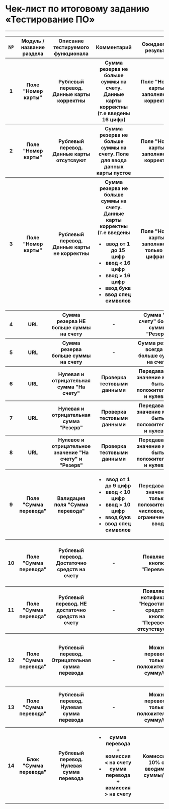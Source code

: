 # Чек-лист по итоговому заданию «Тестирование ПО»
---

<table>
    <tr>
        <th>№</th>
        <th>Модуль / название раздела</th>
        <th>Описание тестируемого функционала</th>
        <th>Комментарий</th>
        <th>Ожидаемый результат</th>
        <th>Фактический результат</th>
        <th>Статус прохождения</th>
    </tr>
    <tr>
        <th>1</th>
        <th>Поле "Номер карты"</th>
        <th>Рублевый перевод. Данные карты корректны</th>
        <th>Сумма резерва не больше суммы на счету. Данные карты корректны (т.е введены 16 цифр)</th>
        <th>Поле "Номер карты" заполняется корректно</th>
        <th>Соответсвует ожидаемому</th>
        <th>done</th>
    </tr>
    <tr>
        <th>2</th>
        <th>Поле "Номер карты"</th>
        <th>Рублевый перевод. Данные карты отсутсвуют</th>
        <th>Сумма резерва не больше суммы на счету. Поле для ввода данных карты пустое</th>
        <th>Поле "Номер карты" заполняется корректно</th>
        <th>Соответсвует ожидаемому</th>
        <th>done</th>
    </tr>
    <tr>
        <th>3</th>
        <th>Поле "Номер карты"</th>
        <th>Рублевый перевод. Данные карты не корректны</th>
        <th>Сумма резерва не больше суммы на счету. Данные карты корректны (т.е введены
            <ul>
                <li>ввод от 1 до 15 цифр</li>
                <li>ввод < 16 цифр</li>
                <li>ввод > 16 цифр</li>
                <li>ввод букв</li>
                <li>ввод спец символов</li>
            </ul>
        </th>
        <th>Поле "Номер карты" заполняется только 16 цифрами</th>
        <th>В поле "Номер карты" можно внести 17 символов</th>
        <th>bag</th>
    </tr>
    <tr>
        <th>4</th>
        <th>URL</th>
        <th>Сумма резерва НЕ больше суммы на счету</th>
        <th>-</th>
        <th>Сумма "На счету" больше суммы "Резерв"</th>
        <th>Соответствует ожидаемому</th>
        <th>done</th>
    </tr>
    <tr>
        <th>5</th>
        <th>URL</th>
        <th>Сумма резерва больше суммы на счету</th>
        <th>-</th>
        <th>Сумма резерва всегда не больше суммы на счету</th>
        <th>Сумма резерва может быть больше суммы на счету</th>
        <th>bag</th>
    </tr>
    <tr>
        <th>6</th>
        <th>URL</th>
        <th>Нулевая и отрицательная сумма "На счету"</th>
        <th>Проверка тестовыми данными</th>
        <th>Передаваемое значение может быть положительным и нулевым</th>
        <th>Передаваемое значение может быть отрицательным </th>
        <th>bag</th>
    </tr>
     <tr>
        <th>7</th>
        <th>URL</th>
        <th>Нулевая и отрицательная сумма "Резерв"</th>
        <th>Проверка тестовыми данными</th>
        <th>Передаваемое значение может быть положительным и нулевым</th>
        <th>Передаваемое значение может быть отрицательным </th>
        <th>bag</th>
    </tr>
    <tr>
        <th>8</th>
        <th>URL</th>
        <th>Нулевое и отрицательное значение "На счету" и "Резерв"</th>
        <th>Проверка тестовыми данными</th>
        <th>Передаваемое значение может быть положительным и нулевым</th>
        <th>Передаваемое значение может быть отрицательным </th>
        <th>bag</th>
    </tr>
    <tr>
        <th>9</th>
        <th>Поле "Сумма перевода"</th>
        <th>Валидация поля "Сумма перевода"</th>
        <th>            
            <ul>
                <li>ввод от 1 до 9 цифр</li>
                <li>ввод < 10 цифр</li>
                <li>ввод > 10 цифр</li>
                <li>ввод букв</li>
                <li>ввод спец символов</li>
            </ul>
        </th>
        <th>Передаваемое значение только положительное числовое, есть ограничения на ввод</th>
        <th>Передаваемое значение может быть отрицательным, нет ограничений на количество цифр </th>
        <th>bag</th>
    </tr>
    <tr>
        <th>10</th>
        <th>Поле "Сумма перевода"</th>
        <th>Рублевый перевод. Достаточно средств на счету</th>
        <th>-</th>
        <th>Появляется кнопка "Перевести"</th>
        <th>Нельзя перевести сумму от 10000 при достаточном количестве средств</th>
        <th>bag</th>
    </tr>
    <tr>
        <th>11</th>
        <th>Поле "Сумма перевода"</th>
        <th>Рублевый перевод. НЕ достаточно средств на счету</th>
        <th>-</th>
        <th>Появляется нотификации "Недостаточно средств", кнопка "Перевести" отсутствует/th>
        <th>Появляется нотификации "Недостаточно средств", кнопка "Перевести" отсутствует</th>
        <th>bag</th>
    </tr>
    <tr>
        <th>12</th>
        <th>Поле "Сумма перевода"</th>
        <th>Рублевый перевод. Отрицательная сумма перевода</th>
        <th>-</th>
        <th>Можно перевести только положительную сумму/th>
        <th>Доступна кнопка "Перевести". Можно перевести отрицательную сумму без ограничений</th>
        <th>bag</th>
    </tr>
    <tr>
        <th>13</th>
        <th>Поле "Сумма перевода"</th>
        <th>Рублевый перевод. Нулевая сумма перевода</th>
        <th>-</th>
        <th>Можно перевести только положительную сумму/th>
        <th>Доступна кнопка "Перевести". Можно перевести нулевую сумму</th>
        <th>bag</th>
    </tr>
    <tr>
        <th>14</th>
        <th>Блок "Сумма перевода"</th>
        <th>Рублевый перевод. Нулевая сумма перевода</th>
        <th>            
            <ul>
                <li>сумма перевода + комиссия < на счету </li>
                <li>сумма перевода + комиссия > на счету</li>
            </ul>
        </th>
        <th>Комиссия = 10% от вводимой суммы/th>
        <th>Соответствует ожидаемому</th>
        <th>done</th>
    </tr>
</table>
